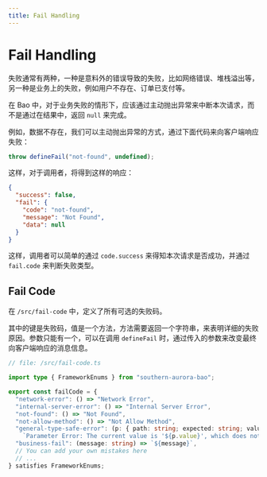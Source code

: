 ```yaml
---
title: Fail Handling
---
```


# Fail Handling

失败通常有两种，一种是意料外的错误导致的失败，比如网络错误、堆栈溢出等，另一种是业务上的失败，例如用户不存在、订单已支付等。

在 Bao 中，对于业务失败的情形下，应该通过主动抛出异常来中断本次请求，而不是通过在结果中，返回 `null` 来完成。

例如，数据不存在，我们可以主动抛出异常的方式，通过下面代码来向客户端响应失败：

```ts
throw defineFail("not-found", undefined);
```

这样，对于调用者，将得到这样的响应：

```json
{
  "success": false,
  "fail": {
    "code": "not-found",
    "message": "Not Found",
    "data": null
  }
}
```

这样，调用者可以简单的通过 `code.success` 来得知本次请求是否成功，并通过 `fail.code` 来判断失败类型。

## Fail Code

在 `/src/fail-code` 中，定义了所有可选的失败码。

其中的键是失败码，值是一个方法，方法需要返回一个字符串，来表明详细的失败原因。参数只能有一个，可以在调用 `defineFail` 时，通过传入的参数来改变最终向客户端响应的消息信息。

```ts
// file: /src/fail-code.ts

import type { FrameworkEnums } from "southern-aurora-bao";

export const failCode = {
  "network-error": () => "Network Error",
  "internal-server-error": () => "Internal Server Error",
  "not-found": () => "Not Found",
  "not-allow-method": () => "Not Allow Method",
  "general-type-safe-error": (p: { path: string; expected: string; value: string }) =>
    `Parameter Error: The current value is '${p.value}', which does not meet '${p.expected}' requirements`,
  "business-fail": (message: string) => `${message}`,
  // You can add your own mistakes here
  // ...
} satisfies FrameworkEnums;
```
